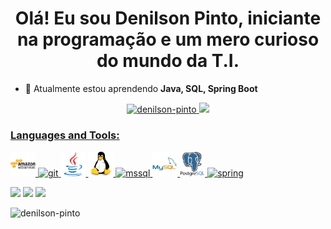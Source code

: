<!-- Opções de temas: https://github.com/anuraghazra/github-readme-stats/blob/master/themes/README.md -->

<h1 align="center">Olá! Eu sou Denilson Pinto, iniciante na programação e um mero curioso do mundo da T.I.</h1>

- 🌱 Atualmente estou aprendendo **Java, SQL, Spring Boot**

<!-- - 📄 Saiba mais sobre mim em [https://www.linkedin.com/in/denilson-pinto/](https://www.linkedin.com/in/denilson-pinto/) -->


<!-- ![Anurag's GitHub stats](https://github-readme-stats.vercel.app/api?username=denilson-pinto&show_icons=true&theme=github_dark) -->

<!--
[![Top Langs](https://github-readme-stats.vercel.app/api/top-langs/?username=denilson-pinto&layout=compact&theme=github_dark)](https://github.com/denilson-pinto/github-readme-stats)
-->
<div>
<p align="center">
  <a href="https://github.com/denilson-pinto">
  <img height="180em" src="https://github-readme-stats.vercel.app/api?username=denilson-pinto&show_icons=true&theme=github_dark&include_all_commits=true&count_private=true" alt="denilson-pinto" />
  <img height="180em" src="https://github-readme-stats.vercel.app/api/top-langs/?username=denilson-pinto&layout=compact&card_width=180&langs_count=6&theme=github_dark" />
    </p>
</div>


<!--
<h3 align="left">Connect with me:</h3>
<p align="left">
<a href="https://twitter.com/denilsonpinto89" target="blank"><img align="center" src="https://raw.githubusercontent.com/rahuldkjain/github-profile-readme-generator/master/src/images/icons/Social/twitter.svg" alt="denilsonpinto89" height="30" width="40" /></a>
<a href="https://linkedin.com/in/denilson-pinto" target="blank"><img align="center" src="https://raw.githubusercontent.com/rahuldkjain/github-profile-readme-generator/master/src/images/icons/Social/linked-in-alt.svg" alt="denilson-pinto" height="30" width="40" /></a>
<a href="https://www.hackerrank.com/denilsonpinto89" target="blank"><img align="center" src="https://raw.githubusercontent.com/rahuldkjain/github-profile-readme-generator/master/src/images/icons/Social/hackerrank.svg" alt="denilsonpinto89" height="30" width="40" /></a>
</p>
-->

<h3 align="left">Languages and Tools:</h3>
<p align="left"> <a href="https://aws.amazon.com" target="_blank" rel="noreferrer"> <img src="https://raw.githubusercontent.com/devicons/devicon/master/icons/amazonwebservices/amazonwebservices-original-wordmark.svg" alt="aws" width="40" height="40"/> </a> <a href="https://git-scm.com/" target="_blank" rel="noreferrer"> <img src="https://www.vectorlogo.zone/logos/git-scm/git-scm-icon.svg" alt="git" width="40" height="40"/> </a> <a href="https://www.java.com" target="_blank" rel="noreferrer"> <img src="https://raw.githubusercontent.com/devicons/devicon/master/icons/java/java-original.svg" alt="java" width="40" height="40"/> </a> <a href="https://www.linux.org/" target="_blank" rel="noreferrer"> <img src="https://raw.githubusercontent.com/devicons/devicon/master/icons/linux/linux-original.svg" alt="linux" width="40" height="40"/> </a> <a href="https://www.microsoft.com/en-us/sql-server" target="_blank" rel="noreferrer"> <img src="https://www.svgrepo.com/show/303229/microsoft-sql-server-logo.svg" alt="mssql" width="40" height="40"/> </a> <a href="https://www.mysql.com/" target="_blank" rel="noreferrer"> <img src="https://raw.githubusercontent.com/devicons/devicon/master/icons/mysql/mysql-original-wordmark.svg" alt="mysql" width="40" height="40"/> </a> <a href="https://www.postgresql.org" target="_blank" rel="noreferrer"> <img src="https://raw.githubusercontent.com/devicons/devicon/master/icons/postgresql/postgresql-original-wordmark.svg" alt="postgresql" width="40" height="40"/> </a> <a href="https://spring.io/" target="_blank" rel="noreferrer"> <img src="https://www.vectorlogo.zone/logos/springio/springio-icon.svg" alt="spring" width="40" height="40"/> </a> </p>


<div>
<!--<p align="left"> <a href="https://twitter.com/denilsonpinto89" target="blank"><img src="https://img.shields.io/twitter/follow/denilsonpinto89?logo=twitter&style=for-the-badge" alt="denilsonpinto89" -->
  <p align="left">
  <a href="https://www.linkedin.com/in/denilson-pinto/" target="blank"><img src="https://img.shields.io/badge/-LinkedIn-0E76A8?style=for-the-badge&logo=linkedin&logoColor=white" target="_blank"></a>  
  <a href="https://twitter.com/denilsonpinto89" target="blank"><img src="https://img.shields.io/badge/Twitter-00aced?style=for-the-badge&logo=twitter&logoColor=white" target="_blank"></a>
  <a href="https://www.hackerrank.com/denilsonpinto89" target="blank"><img src="https://img.shields.io/badge/Hackerrank-3CB371?style=for-the-badge&logo=hackerrank&logoColor=white" target="_blank"></a>
</p>
</div>


<p align="left"> <img src="https://komarev.com/ghpvc/?username=denilson-pinto&label=Profile%20views&color=0e75b6&style=flat" alt="denilson-pinto" /> </p>




<!--
**denilson-pinto/denilson-pinto** is a ✨ _special_ ✨ repository because its `README.md` (this file) appears on your GitHub profile.

Here are some ideas to get you started:

- 🔭 I’m currently working on ...
- 🌱 I’m currently learning ...
- 👯 I’m looking to collaborate on ...
- 🤔 I’m looking for help with ...
- 💬 Ask me about ...
- 📫 How to reach me: ...
- 😄 Pronouns: ...
- ⚡ Fun fact: ...
-->
